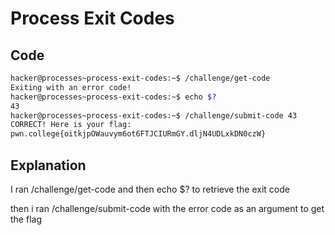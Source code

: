 # Process Exit Codes

## Code

```bash
hacker@processes~process-exit-codes:~$ /challenge/get-code
Exiting with an error code!
hacker@processes~process-exit-codes:~$ echo $?
43
hacker@processes~process-exit-codes:~$ /challenge/submit-code 43
CORRECT! Here is your flag:
pwn.college{oitkjpOWauvym6ot6FTJCIURmGY.dljN4UDLxkDN0czW}
```
## Explanation

I ran /challenge/get-code and then echo $? to retrieve the exit code 

then i ran /challenge/submit-code with the error code as an argument to get the flag
